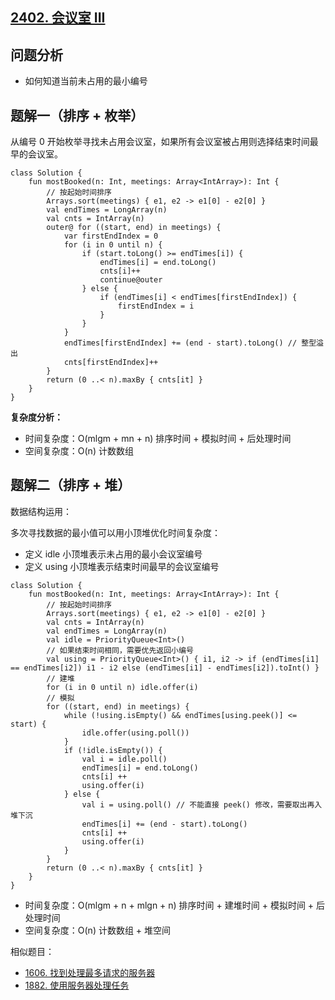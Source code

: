 ## [2402. 会议室 III](https://leetcode.cn/problems/meeting-rooms-iii/description/)

## 问题分析

- 如何知道当前未占用的最小编号

## 题解一（排序 + 枚举）

从编号 0 开始枚举寻找未占用会议室，如果所有会议室被占用则选择结束时间最早的会议室。

```
class Solution {
    fun mostBooked(n: Int, meetings: Array<IntArray>): Int {
        // 按起始时间排序
        Arrays.sort(meetings) { e1, e2 -> e1[0] - e2[0] }
        val endTimes = LongArray(n)
        val cnts = IntArray(n)
        outer@ for ((start, end) in meetings) {
            var firstEndIndex = 0
            for (i in 0 until n) {
                if (start.toLong() >= endTimes[i]) {
                    endTimes[i] = end.toLong()
                    cnts[i]++
                    continue@outer
                } else {
                    if (endTimes[i] < endTimes[firstEndIndex]) {
                        firstEndIndex = i
                    }
                }
            }
            endTimes[firstEndIndex] += (end - start).toLong() // 整型溢出
            cnts[firstEndIndex]++
        }
        return (0 ..< n).maxBy { cnts[it] }
    }
}
```

**复杂度分析：**

- 时间复杂度：O(mlgm + mn + n) 排序时间 + 模拟时间 + 后处理时间
- 空间复杂度：O(n) 计数数组

## 题解二（排序 + 堆）

数据结构运用：

多次寻找数据的最小值可以用小顶堆优化时间复杂度：

- 定义 idle 小顶堆表示未占用的最小会议室编号
- 定义 using 小顶堆表示结束时间最早的会议室编号

```
class Solution {
    fun mostBooked(n: Int, meetings: Array<IntArray>): Int {
        // 按起始时间排序
        Arrays.sort(meetings) { e1, e2 -> e1[0] - e2[0] }
        val cnts = IntArray(n)
        val endTimes = LongArray(n)
        val idle = PriorityQueue<Int>()
        // 如果结束时间相同，需要优先返回小编号
        val using = PriorityQueue<Int>() { i1, i2 -> if (endTimes[i1] == endTimes[i2]) i1 - i2 else (endTimes[i1] - endTimes[i2]).toInt() }
        // 建堆
        for (i in 0 until n) idle.offer(i)
        // 模拟
        for ((start, end) in meetings) {
            while (!using.isEmpty() && endTimes[using.peek()] <= start) {
                idle.offer(using.poll())
            }
            if (!idle.isEmpty()) {
                val i = idle.poll()
                endTimes[i] = end.toLong()
                cnts[i] ++
                using.offer(i)
            } else {
                val i = using.poll() // 不能直接 peek() 修改，需要取出再入堆下沉
                endTimes[i] += (end - start).toLong()
                cnts[i] ++
                using.offer(i)
            }
        }
        return (0 ..< n).maxBy { cnts[it] }
    }
}
```

- 时间复杂度：O(mlgm + n + mlgn + n) 排序时间 + 建堆时间 + 模拟时间 + 后处理时间
- 空间复杂度：O(n) 计数数组 + 堆空间

相似题目：

- [1606. 找到处理最多请求的服务器](https://leetcode.cn/problems/find-servers-that-handled-most-number-of-requests/description/)
- [1882. 使用服务器处理任务](https://leetcode.cn/problems/process-tasks-using-servers/description/)
